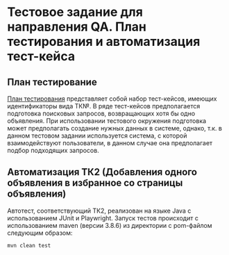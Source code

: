 # Тестовое задание для направления QA. План тестирования и автоматизация тест-кейса
## План тестирование
[План тестирования](test_suite/Test_Suite.md) представляет собой набор тест-кейсов, имеющих идентификаторы вида ТК№. В
ряде тест-кейсов предполагается подготовка поисковых запросов, возвращающих хотя бы одно объявления. При использовании 
тестового окружения подготовка может предполагать создание нужных данных в системе, однако, т.к. в данном тестовом 
задании используется система, с которой взаимодействуют пользователи, в данном случае она предполагает подбор 
подходящих запросов.

## Автоматизация ТК2 (Добавления одного объявления в избранное со страницы объявления)
Автотест, соответствующий ТК2, реализован на языке Java с использованием JUnit и Playwright.
Запуск тестов происходит с использованием maven (версии 3.8.6) из директории с pom-файлом следующим образом:
```shell
mvn clean test
```
